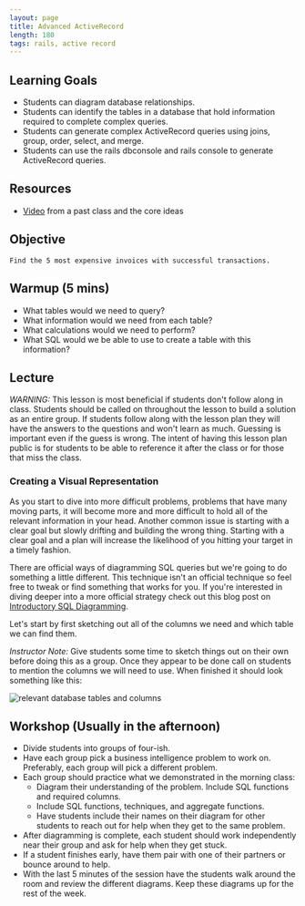 ```yaml
---
layout: page
title: Advanced ActiveRecord
length: 180
tags: rails, active record
---
```


## Learning Goals

* Students can diagram database relationships.
* Students can identify the tables in a database that hold information required to complete complex queries.
* Students can generate complex ActiveRecord queries using joins, group, order, select, and merge.
* Students can use the rails dbconsole  and rails console to generate ActiveRecord queries.

## Resources

* [Video](https://www.youtube.com/watch?v=OccKyvGvLKE&t=1329s) from a past class and the core ideas

## Objective

```
Find the 5 most expensive invoices with successful transactions.
```

## Warmup (5 mins)

* What tables would we need to query?
* What information would we need from each table?
* What calculations would we need to perform?
* What SQL would we be able to use to create a table with this information?

## Lecture

*WARNING:* This lesson is most beneficial if students don't follow along in class. Students should be called on throughout the lesson to build a solution as an entire group. If students follow along with the lesson plan they will have the answers to the questions and won't learn as much. Guessing is important even if the guess is wrong. The intent of having this lesson plan public is for students to be able to reference it after the class or for those that miss the class.

### Creating a Visual Representation

As you start to dive into more difficult problems, problems that have many moving parts, it will become more and more difficult to hold all of the relevant information in your head. Another common issue is starting with a clear goal but slowly drifting and building the wrong thing. Starting with a clear goal and a plan will increase the likelihood of you hitting your target in a timely fashion.

There are official ways of diagramming SQL queries but we're going to do something a little different. This technique isn't an official technique so feel free to tweak or find something that works for you. If you're interested in diving deeper into a more official strategy check out this blog post on [Introductory SQL Diagramming](http://www.davidclement.org/tipsntrx/tnt10.6.html).

Let's start by first sketching out all of the columns we need and which table we can find them.

*Instructor Note:* Give students some time to sketch things out on their own before doing this as a group. Once they appear to be done call on students to mention the columns we will need to use. When finished it should look something like this:

![relevant database tables and columns](./images/activerecord-query-diagram-1.jpeg)





## Workshop (Usually in the afternoon)

* Divide students into groups of four-ish.
* Have each group pick a business intelligence problem to work on. Preferably, each group will pick a different problem.
* Each group should practice what we demonstrated in the morning class:
  * Diagram their understanding of the problem. Include SQL functions and required columns.
  * Include SQL functions, techniques, and aggregate functions.
  * Have students include their names on their diagram for other students to reach out for help when they get to the same problem.
* After diagramming is complete, each student should work independently near their group and ask for help when they get stuck.
* If a student finishes early, have them pair with one of their partners or bounce around to help.
* With the last 5 minutes of the session have the students walk around the room and review the different diagrams. Keep these diagrams up for the rest of the week.
